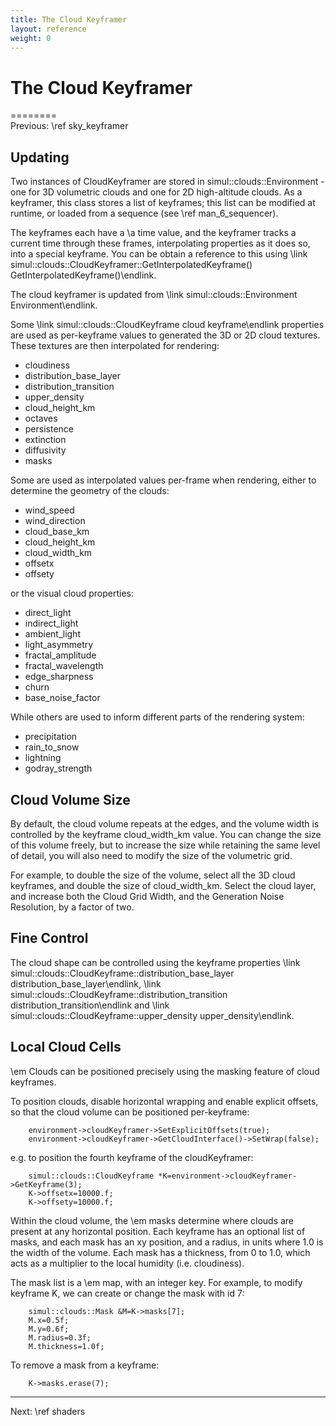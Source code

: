 ```yaml
---
title: The Cloud Keyframer
layout: reference
weight: 0
---
```

The Cloud Keyframer
===

========<br>Previous: \ref sky_keyframer

Updating
--------
Two instances of CloudKeyframer are stored in simul::clouds::Environment - one for 3D volumetric clouds and one for 2D high-altitude clouds.
As a keyframer, this class stores a list of keyframes; this list can be modified at runtime, or loaded from a sequence (see \ref man_6_sequencer).

The keyframes each have a \a time value, and the keyframer tracks a current time through these frames, interpolating properties as it does so, into a special keyframe.
You can be obtain a reference to this using \link simul::clouds::CloudKeyframer::GetInterpolatedKeyframe() GetInterpolatedKeyframe()\endlink.

The cloud keyframer is updated from \link simul::clouds::Environment Environment\endlink.

Some \link simul::clouds::CloudKeyframe cloud keyframe\endlink properties are used as per-keyframe values to generated the 3D or 2D cloud textures.
These textures are then interpolated for rendering:

- cloudiness
- distribution_base_layer
- distribution_transition
- upper_density
- cloud_height_km
- octaves
- persistence
- extinction
- diffusivity
- masks

Some are used as interpolated values per-frame when rendering, either to determine the geometry of the clouds:
- wind_speed
- wind_direction
- cloud_base_km
- cloud_height_km
- cloud_width_km
- offsetx
- offsety

or the visual cloud properties:

- direct_light
- indirect_light
- ambient_light
- light_asymmetry
- fractal_amplitude
- fractal_wavelength
- edge_sharpness
- churn
- base_noise_factor

While others are used to inform different parts of the rendering system:
- precipitation
- rain_to_snow
- lightning
- godray_strength

Cloud Volume Size
------------
By default, the cloud volume repeats at the edges, and the volume width is controlled by the keyframe cloud_width_km value.
You can change the size of this volume freely, but to increase the size while retaining the same level of detail, you will also need to modify the size of the volumetric grid.

For example, to double the size of the volume, select all the 3D cloud keyframes, and double the size of cloud_width_km. Select the cloud layer, and increase both the Cloud Grid Width, and the Generation Noise Resolution, by a factor of two.

Fine Control
------------
The cloud shape can be controlled using the keyframe properties \link simul::clouds::CloudKeyframe::distribution_base_layer distribution_base_layer\endlink,
\link simul::clouds::CloudKeyframe::distribution_transition distribution_transition\endlink and
\link simul::clouds::CloudKeyframe::upper_density upper_density\endlink.

Local Cloud Cells
------------
\em Clouds can be positioned precisely using the masking feature of cloud keyframes.

To position clouds, disable horizontal wrapping and enable explicit offsets, so that the cloud volume can be positioned
per-keyframe:

        environment->cloudKeyframer->SetExplicitOffsets(true);
        environment->cloudKeyframer->GetCloudInterface()->SetWrap(false);

e.g. to position the fourth keyframe of the cloudKeyframer:

        simul::clouds::CloudKeyframe *K=environment->cloudKeyframer->GetKeyframe(3);
        K->offsetx=10000.f;
        K->offsety=10000.f;

Within the cloud volume, the \em masks determine where clouds are present at any horizontal position. 
Each keyframe has an optional list of masks, and each mask has an xy position, and a radius, in units where 1.0 is
the width of the volume. Each mask has a thickness, from 0 to 1.0, which acts as a multiplier to the local humidity (i.e. cloudiness).

The mask list is a \em map, with an integer key. For example, to modify keyframe K, we can create or change the mask with id 7:

        simul::clouds::Mask &M=K->masks[7];
        M.x=0.5f;
        M.y=0.6f;
        M.radius=0.3f;
        M.thickness=1.0f;

To remove a mask from a keyframe:

        K->masks.erase(7);

<hr>
Next: \ref shaders
